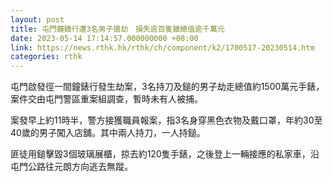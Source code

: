 ```yaml
---
layout: post
title: 屯門鐘錶行遭3名男子搶劫　損失逾百隻錶總值逾千萬元
date: 2023-05-14 17:14:57.000000000 +08:00
link: https://news.rthk.hk/rthk/ch/component/k2/1700517-20230514.htm
categories: rthk
---
```


屯門啟發徑一間鐘錶行發生劫案，3名持刀及鎚的男子劫走總值約1500萬元手錶，案件交由屯門警區重案組調查，暫時未有人被捕。

案發早上約11時半，警方接獲職員報案，指3名身穿黑色衣物及戴口罩，年約30至40歲的男子闖入店舖。其中兩人持刀，一人持鎚。

匪徒用鎚擊毀3個玻璃展櫃，掠去約120隻手錶，之後登上一輛接應的私家車，沿屯門公路往元朗方向逃去無蹤。
